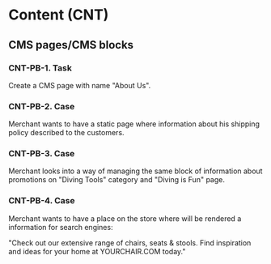 # Content (CNT)

## CMS pages/CMS blocks

### CNT-PB-1. Task

Create a CMS page with name "About Us". 

### CNT-PB-2. Case

Merchant wants to have a static page where information about his shipping policy described to the customers.

### CNT-PB-3. Case

Merchant looks into a way of managing the same block of information about promotions on "Diving Tools" category and "Diving is Fun" page.

### CNT-PB-4. Case

Merchant wants to have a place on the store where will be rendered a information for search engines: 

"Check out our extensive range of chairs, seats & stools. Find inspiration and ideas for your home at YOURCHAIR.COM today." 